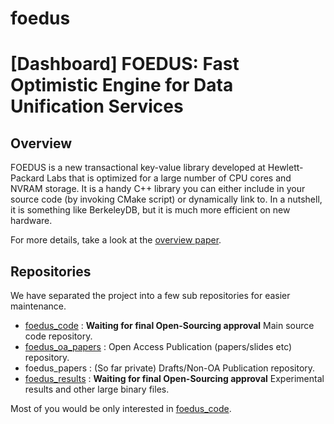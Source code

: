 # foedus
[Dashboard] FOEDUS: Fast Optimistic Engine for Data Unification Services
=================================

Overview
--------
FOEDUS is a new transactional key-value library developed at Hewlett-Packard Labs that is optimized
for a large number of CPU cores and NVRAM storage. It is a handy C++ library you can
either include in your source code (by invoking CMake script) or dynamically link to.
In a nutshell, it is something like BerkeleyDB, but it is much more efficient on new hardware.

For more details, take a look at the [overview paper](https://github.com/hkimura/foedus_oa_papers/raw/master/foedus_sigmod2015_cr.pdf).

Repositories
--------
We have separated the project into a few sub repositories for easier maintenance.

* [foedus_code](https://github.com/hkimura/foedus_code) : **Waiting for final Open-Sourcing approval**  Main source code repository.
* [foedus_oa_papers](https://github.com/hkimura/foedus_oa_papers) : Open Access Publication (papers/slides etc) repository.
* foedus_papers : (So far private) Drafts/Non-OA Publication repository.
* [foedus_results](https://github.com/hkimura/foedus_results) : **Waiting for final Open-Sourcing approval**  Experimental results and other large binary files.

Most of you would be only interested in [foedus_code](https://github.com/hkimura/foedus_code).
